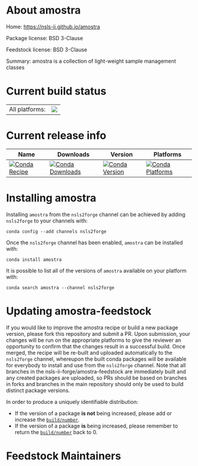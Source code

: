 About amostra
=============

Home: https://nsls-ii.github.io/amostra

Package license: BSD 3-Clause

Feedstock license: BSD 3-Clause

Summary: amostra is a collection of light-weight sample management classes



Current build status
====================


<table><tr><td>All platforms:</td>
    <td>
      <a href="https://dev.azure.com/nsls2forge/nsls2forge/_build/latest?definitionId=38&branchName=master">
        <img src="https://dev.azure.com/nsls2forge/nsls2forge/_apis/build/status/amostra-feedstock?branchName=master">
      </a>
    </td>
  </tr>
</table>

Current release info
====================

| Name | Downloads | Version | Platforms |
| --- | --- | --- | --- |
| [![Conda Recipe](https://img.shields.io/badge/recipe-amostra-green.svg)](https://anaconda.org/nsls2forge/amostra) | [![Conda Downloads](https://img.shields.io/conda/dn/nsls2forge/amostra.svg)](https://anaconda.org/nsls2forge/amostra) | [![Conda Version](https://img.shields.io/conda/vn/nsls2forge/amostra.svg)](https://anaconda.org/nsls2forge/amostra) | [![Conda Platforms](https://img.shields.io/conda/pn/nsls2forge/amostra.svg)](https://anaconda.org/nsls2forge/amostra) |

Installing amostra
==================

Installing `amostra` from the `nsls2forge` channel can be achieved by adding `nsls2forge` to your channels with:

```
conda config --add channels nsls2forge
```

Once the `nsls2forge` channel has been enabled, `amostra` can be installed with:

```
conda install amostra
```

It is possible to list all of the versions of `amostra` available on your platform with:

```
conda search amostra --channel nsls2forge
```




Updating amostra-feedstock
==========================

If you would like to improve the amostra recipe or build a new
package version, please fork this repository and submit a PR. Upon submission,
your changes will be run on the appropriate platforms to give the reviewer an
opportunity to confirm that the changes result in a successful build. Once
merged, the recipe will be re-built and uploaded automatically to the
`nsls2forge` channel, whereupon the built conda packages will be available for
everybody to install and use from the `nsls2forge` channel.
Note that all branches in the nsls-ii-forge/amostra-feedstock are
immediately built and any created packages are uploaded, so PRs should be based
on branches in forks and branches in the main repository should only be used to
build distinct package versions.

In order to produce a uniquely identifiable distribution:
 * If the version of a package **is not** being increased, please add or increase
   the [``build/number``](https://conda.io/docs/user-guide/tasks/build-packages/define-metadata.html#build-number-and-string).
 * If the version of a package **is** being increased, please remember to return
   the [``build/number``](https://conda.io/docs/user-guide/tasks/build-packages/define-metadata.html#build-number-and-string)
   back to 0.

Feedstock Maintainers
=====================


